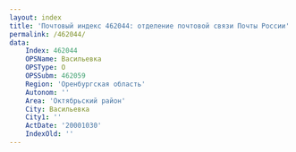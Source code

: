 ```yaml
---
layout: index
title: 'Почтовый индекс 462044: отделение почтовой связи Почты России'
permalink: /462044/
data:
    Index: 462044
    OPSName: Васильевка
    OPSType: О
    OPSSubm: 462059
    Region: 'Оренбургская область'
    Autonom: ''
    Area: 'Октябрьский район'
    City: Васильевка
    City1: ''
    ActDate: '20001030'
    IndexOld: ''
---
```

